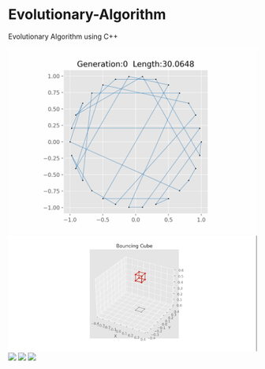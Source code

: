 # Evolutionary-Algorithm
Evolutionary Algorithm using C++

![](https://github.com/guozh52/Evolutionary-Algorithm/blob/main/TSP_circle.gif)
![](https://github.com/guozh52/Evolutionary-Algorithm/blob/main/Bouncing%20cube.gif)
![](https://github.com/guozh52/Evolutionary-Algorithm/blob/main/Symbolic%20Regression.gif)
![](https://github.com/guozh52/Evolutionary-Algorithm/blob/main/Robot%20family.gif)
![](Robots-final.gif)

